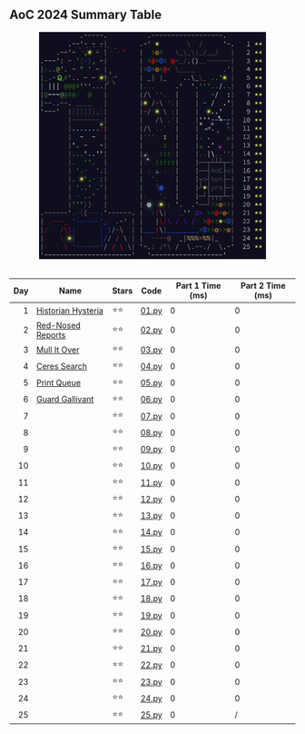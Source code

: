 ## AoC 2024 Summary Table

<div align="center">

<kbd>
<img src="docs/AoC2024.gif" alt="AoC2024" width="400" height="400" />
</kbd>
<br>
<br>

| Day | Name | Stars | Code | Part 1 Time (ms) | Part 2 Time (ms) |
|-:|-|-|-|-|-|
| 1 | [Historian Hysteria](https://adventofcode.com/2024/day/1) | ⭐⭐ | [01.py](src/01.py) | 0 | 0 |
| 2 | [Red-Nosed Reports](https://adventofcode.com/2024/day/2) | ⭐⭐ | [02.py](src/02.py) | 0 | 0 |
| 3 | [Mull It Over](https://adventofcode.com/2024/day/3) | ⭐⭐ | [03.py](src/03.py) | 0 | 0 |
| 4 | [Ceres Search](https://adventofcode.com/2024/day/4) | ⭐⭐ | [04.py](src/04.py) | 0 | 0 |
| 5 | [Print Queue](https://adventofcode.com/2024/day/5) | ⭐⭐ | [05.py](src/05.py) | 0 | 0 |
| 6 | [Guard Gallivant](https://adventofcode.com/2024/day/6) | ⭐⭐ | [06.py](src/06.py) | 0 | 0 |
| 7 | [](https://adventofcode.com/2024/day/7) | ⭐⭐ | [07.py](src/07.py) | 0 | 0 |
| 8 | [](https://adventofcode.com/2024/day/8) | ⭐⭐ | [08.py](src/08.py) | 0 | 0 |
| 9 | [](https://adventofcode.com/2024/day/9) | ⭐⭐ | [09.py](src/09.py) | 0 | 0 |
| 10 | [](https://adventofcode.com/2024/day/10) | ⭐⭐ | [10.py](src/10.py) | 0 | 0 |
| 11 | [](https://adventofcode.com/2024/day/11) | ⭐⭐ | [11.py](src/11.py) | 0 | 0 |
| 12 | [](https://adventofcode.com/2024/day/12) | ⭐⭐ | [12.py](src/12.py) | 0 | 0 |
| 13 | [](https://adventofcode.com/2024/day/13) | ⭐⭐ | [13.py](src/13.py) | 0 | 0 |
| 14 | [](https://adventofcode.com/2024/day/14) | ⭐⭐ | [14.py](src/14.py) | 0 | 0 |
| 15 | [](https://adventofcode.com/2024/day/15) | ⭐⭐ | [15.py](src/15.py) | 0 | 0 |
| 16 | [](https://adventofcode.com/2024/day/16) | ⭐⭐ | [16.py](src/16.py) | 0 | 0 |
| 17 | [](https://adventofcode.com/2024/day/17) | ⭐⭐ | [17.py](src/17.py) | 0 | 0 |
| 18 | [](https://adventofcode.com/2024/day/18) | ⭐⭐ | [18.py](src/18.py) | 0 | 0 |
| 19 | [](https://adventofcode.com/2024/day/19) | ⭐⭐ | [19.py](src/19.py) | 0 | 0 |
| 20 | [](https://adventofcode.com/2024/day/20) | ⭐⭐ | [20.py](src/20.py) | 0 | 0 |
| 21 | [](https://adventofcode.com/2024/day/21) | ⭐⭐ | [21.py](src/21.py) | 0 | 0 |
| 22 | [](https://adventofcode.com/2024/day/22) | ⭐⭐ | [22.py](src/22.py) | 0 | 0 |
| 23 | [](https://adventofcode.com/2024/day/23) | ⭐⭐ | [23.py](src/23.py) | 0 | 0 |
| 24 | [](https://adventofcode.com/2024/day/24) | ⭐⭐ | [24.py](src/24.py) | 0 | 0 |
| 25 | [](https://adventofcode.com/2024/day/25) | ⭐⭐ | [25.py](src/25.py) | 0 | / |



</div>
